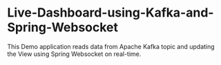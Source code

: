 # Live-Dashboard-using-Kafka-and-Spring-Websocket
This Demo application reads data from Apache Kafka topic and updating the View using Spring Websocket on real-time.
